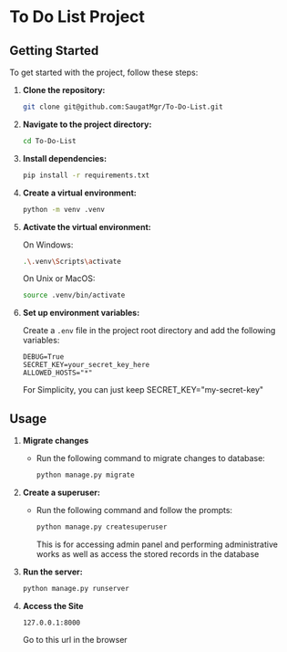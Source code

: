 # To Do List Project

## Getting Started

To get started with the project, follow these steps:

1. **Clone the repository:**
    ```bash
    git clone git@github.com:SaugatMgr/To-Do-List.git
    ```
2. **Navigate to the project directory:**
    ```bash
    cd To-Do-List
    ```
3. **Install dependencies:**
    ```bash
    pip install -r requirements.txt
    ```
4. **Create a virtual environment:**

    ```bash
    python -m venv .venv
    ```

5. **Activate the virtual environment:**

    On Windows:

    ```bash
    .\.venv\Scripts\activate
    ```

    On Unix or MacOS:

    ```bash
    source .venv/bin/activate
    ```
6. **Set up environment variables:**

    Create a `.env` file in the project root directory and add the following variables:

    ```
    DEBUG=True
    SECRET_KEY=your_secret_key_here
    ALLOWED_HOSTS="*"
    ```
    For Simplicity, you can just keep SECRET_KEY="my-secret-key"

## Usage

1. **Migrate changes**
   - Run the following command to migrate changes to database:
      ```bash
      python manage.py migrate
      ```
2. **Create a superuser:**
    - Run the following command and follow the prompts:
        ```bash
        python manage.py createsuperuser
        ```
        This is for accessing admin panel and performing administrative works as well as access the stored records in the database

3. **Run the server:**
    ```bash
    python manage.py runserver
    ```
4. **Access the Site**
    ```
    127.0.0.1:8000
    ```
    Go to this url in the browser
